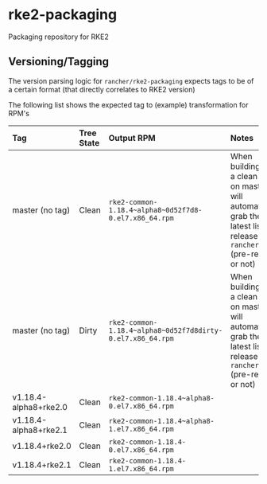 # rke2-packaging
Packaging repository for RKE2

## Versioning/Tagging

The version parsing logic for `rancher/rke2-packaging` expects tags to be of a certain format (that directly correlates to RKE2 version)

The following list shows the expected tag to (example) transformation for RPM's

|Tag|Tree State|Output RPM|Notes|
|:--|:---------|:---------|:----|
| master (no tag) | Clean | `rke2-common-1.18.4~alpha8~0d52f7d8-0.el7.x86_64.rpm` | When building with a clean tree on master, it will automatically grab the latest listed release in `rancher/rke2` (pre-release or not)|
| master (no tag) | Dirty | `rke2-common-1.18.4~alpha8~0d52f7d8dirty-0.el7.x86_64.rpm` | When building with a clean tree on master, it will automatically grab the latest listed release in `rancher/rke2` (pre-release or not)|
| v1.18.4-alpha8+rke2.0 | Clean | `rke2-common-1.18.4~alpha8-0.el7.x86_64.rpm` ||
| v1.18.4-alpha8+rke2.1 | Clean | `rke2-common-1.18.4~alpha8-1.el7.x86_64.rpm` ||
| v1.18.4+rke2.0 | Clean | `rke2-common-1.18.4-0.el7.x86_64.rpm` ||
| v1.18.4+rke2.1 | Clean | `rke2-common-1.18.4-1.el7.x86_64.rpm` ||
